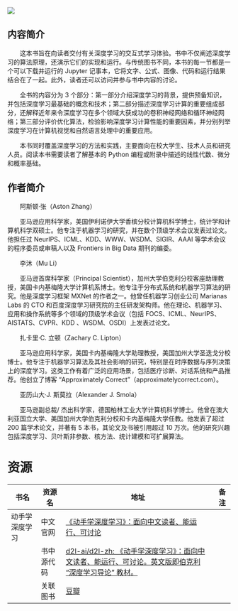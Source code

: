 ![](http://img3m4.ddimg.cn/4/3/27871474-1_u_3.jpg)

## 内容简介

　　这本书旨在向读者交付有关深度学习的交互式学习体验。书中不仅阐述深度学习的算法原理，还演示它们的实现和运行。与传统图书不同，本书的每一节都是一个可以下载并运行的 Jupyter 记事本，它将文字、公式、图像、代码和运行结果结合在了一起。此外，读者还可以访问并参与书中内容的讨论。

　　全书的内容分为 3 个部分：第一部分介绍深度学习的背景，提供预备知识，并包括深度学习最基础的概念和技术；第二部分描述深度学习计算的重要组成部分，还解释近年来令深度学习在多个领域大获成功的卷积神经网络和循环神经网络；第三部分评价优化算法，检验影响深度学习计算性能的重要因素，并分别列举深度学习在计算机视觉和自然语言处理中的重要应用。

　　本书同时覆盖深度学习的方法和实践，主要面向在校大学生、技术人员和研究人员。阅读本书需要读者了解基本的 Python 编程或附录中描述的线性代数、微分和概率基础。

## 作者简介

　　阿斯顿·张（Aston Zhang）

　　亚马逊应用科学家，美国伊利诺伊大学香槟分校计算机科学博士，统计学和计算机科学双硕士。他专注于机器学习的研究，并在数个顶级学术会议发表过论文。他担任过 NeurIPS、ICML、KDD、WWW、WSDM、SIGIR、AAAI 等学术会议的程序委员或审稿人以及 Frontiers in Big Data 期刊的编委。

　　李沐（Mu Li）

　　亚马逊首席科学家（Principal Scientist），加州大学伯克利分校客座助理教授，美国卡内基梅隆大学计算机系博士。他专注于分布式系统和机器学习算法的研究。他是深度学习框架 MXNet 的作者之一。他曾任机器学习创业公司 Marianas Labs 的 CTO 和百度深度学习研究院的主任研发架构师。他在理论、机器学习、应用和操作系统等多个领域的顶级学术会议（包括 FOCS、ICML、NeurIPS、AISTATS、CVPR、KDD 、WSDM、OSDI）上发表过论文。

　　扎卡里·C. 立顿（Zachary C. Lipton）

　　亚马逊应用科学家，美国卡内基梅隆大学助理教授，美国加州大学圣迭戈分校博士。他专注于机器学习算法及其社会影响的研究，特别是在时序数据与序列决策上的深度学习。这类工作有着广泛的应用场景，包括医疗诊断、对话系统和产品推荐。他创立了博客 “Approximately Correct”（approximatelycorrect.com）。

　　亚历山大·J. 斯莫拉（Alexander J. Smola）

　　亚马逊副总裁/ 杰出科学家，德国柏林工业大学计算机科学博士。他曾在澳大利亚国立大学、美国加州大学伯克利分校和卡内基梅隆大学任教。他发表了超过 200 篇学术论文，并著有 5 本书，其论文及书被引用超过 10 万次。他的研究兴趣包括深度学习、贝叶斯非参数、核方法、统计建模和可扩展算法。

# 资源

|书名|资源名|地址|备注|
|---|---|---|---|
|动手学深度学习|中文官网|[《动手学深度学习》：面向中文读者、能运行、可讨论](https://zh.d2l.ai/)||
||书中源代码|[d2l-ai/d2l-zh: 《动手学深度学习》：面向中文读者、能运行、可讨论。英文版即伯克利 “深度学习导论” 教材。](https://github.com/d2l-ai/d2l-zh)||
||关联图书|[豆瓣](https://book.douban.com/subject/33450010/)||
